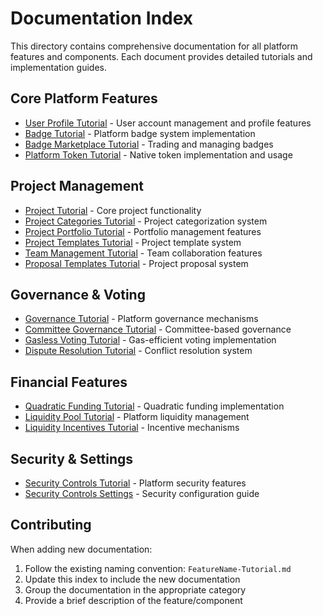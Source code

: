 # Documentation Index

This directory contains comprehensive documentation for all platform features and components. Each document provides detailed tutorials and implementation guides.

## Core Platform Features

- [User Profile Tutorial](./UserProfile-Tutorial.md) - User account management and profile features
- [Badge Tutorial](./Badge-Tutorial.md) - Platform badge system implementation
- [Badge Marketplace Tutorial](./BadgeMarketplace-Tutorial.md) - Trading and managing badges
- [Platform Token Tutorial](./PlatformToken-Tutorial.md) - Native token implementation and usage

## Project Management

- [Project Tutorial](./Project-Tutorial.md) - Core project functionality
- [Project Categories Tutorial](./ProjectCategories-Tutorial.md) - Project categorization system
- [Project Portfolio Tutorial](./ProjectPortfolio-Tutorial.md) - Portfolio management features
- [Project Templates Tutorial](./ProjectTemplates-Tutorial.md) - Project template system
- [Team Management Tutorial](./TeamManagement-Tutorial.md) - Team collaboration features
- [Proposal Templates Tutorial](./ProposalTemplates-Tutorial.md) - Project proposal system

## Governance & Voting

- [Governance Tutorial](./Governance-Tutorial.md) - Platform governance mechanisms
- [Committee Governance Tutorial](./CommitteeGovernance-Tutorial.md) - Committee-based governance
- [Gasless Voting Tutorial](./GaslessVoting-Tutorial.md) - Gas-efficient voting implementation
- [Dispute Resolution Tutorial](./DisputeResolution-Tutorial.md) - Conflict resolution system

## Financial Features

- [Quadratic Funding Tutorial](./QuadraticFunding-Tutorial.md) - Quadratic funding implementation
- [Liquidity Pool Tutorial](./LiquidityPool-Tutorial.md) - Platform liquidity management
- [Liquidity Incentives Tutorial](./LiquidityIncentives-Tutorial.md) - Incentive mechanisms

## Security & Settings

- [Security Controls Tutorial](./SecurityControls-Tutorial.md) - Platform security features
- [Security Controls Settings](./SecurityControls-Settings.md) - Security configuration guide

## Contributing

When adding new documentation:
1. Follow the existing naming convention: `FeatureName-Tutorial.md`
2. Update this index to include the new documentation
3. Group the documentation in the appropriate category
4. Provide a brief description of the feature/component
